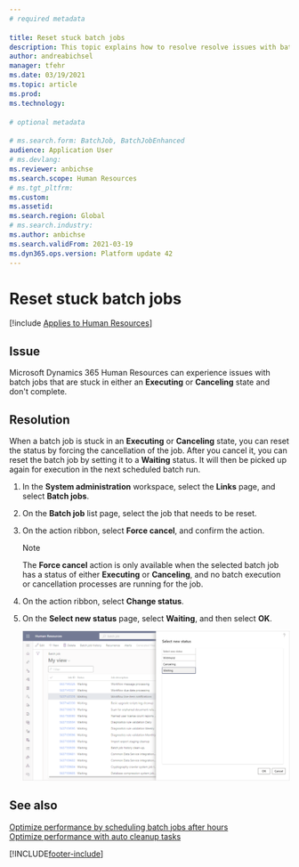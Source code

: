 ```yaml
---
# required metadata

title: Reset stuck batch jobs
description: This topic explains how to resolve resolve issues with batch jobs that are stuck.
author: andreabichsel
manager: tfehr
ms.date: 03/19/2021
ms.topic: article
ms.prod: 
ms.technology: 

# optional metadata

# ms.search.form: BatchJob, BatchJobEnhanced
audience: Application User
# ms.devlang: 
ms.reviewer: anbichse
ms.search.scope: Human Resources
# ms.tgt_pltfrm: 
ms.custom: 
ms.assetid: 
ms.search.region: Global
# ms.search.industry: 
ms.author: anbichse
ms.search.validFrom: 2021-03-19
ms.dyn365.ops.version: Platform update 42
---
```


# Reset stuck batch jobs

[!include [Applies to Human Resources](../includes/applies-to-hr.md)]

## Issue

Microsoft Dynamics 365 Human Resources can experience issues with batch jobs that are stuck in either an **Executing** or **Canceling** state and don't complete.

## Resolution

When a batch job is stuck in an **Executing** or **Canceling** state, you can reset the status by forcing the cancellation of the job. After you cancel it, you can reset the batch job by setting it to a **Waiting** status. It will then be picked up again for execution in the next scheduled batch run.

1. In the **System administration** workspace, select the **Links** page, and select **Batch jobs**.

2. On the **Batch job** list page, select the job that needs to be reset.

3. On the action ribbon, select **Force cancel**, and confirm the action.

   > [!NOTE]
   > The **Force cancel** action is only available when the selected batch job has a status of either **Executing** or **Canceling**, and no batch execution or cancellation processes are running for the job.

4. On the action ribbon, select **Change status**.

5. On the **Select new status** page, select **Waiting**, and then select **OK**.

   ![Select a new batch job status](./media/hr-admin-reset-batch-job-status.png)

## See also

[Optimize performance by scheduling batch jobs after hours](hr-admin-troubleshooting-batch-jobs.md)<br>
[Optimize performance with auto cleanup tasks](hr-admin-troubleshooting-batch-history.md)


[!INCLUDE[footer-include](../includes/footer-banner.md)]
